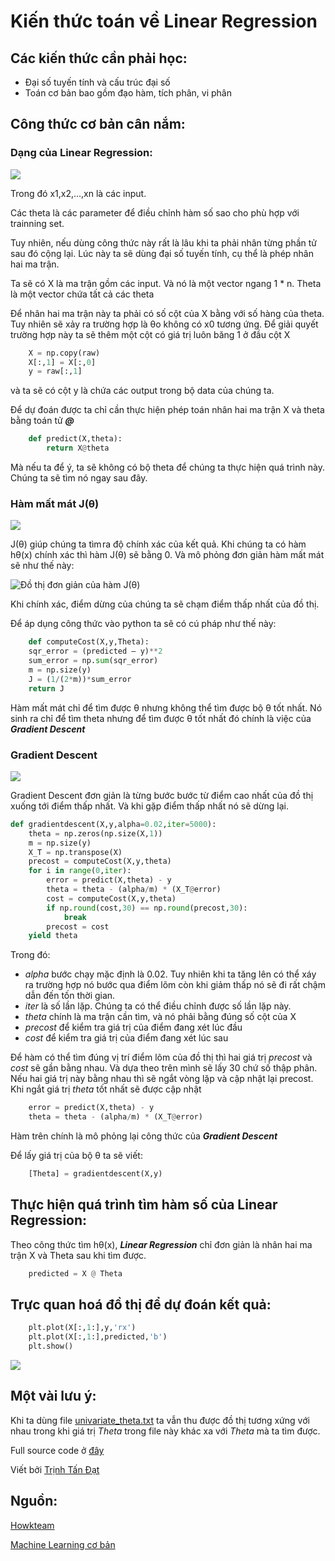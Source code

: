 # Kiến thức toán về Linear Regression

## Các kiến thức cần phải học:
  * Đại số tuyến tính và cấu trúc đại số
  * Toán cơ bản bao gồm đạo hàm, tích phân, vi phân
## Công thức cơ bản cân nắm:
  ### Dạng của Linear Regression:
![](https://github.com/tandathcmute/MLrepo/blob/master/Simple%20Linear%20Regression/Math%20for%20Linear%20Regression/hthetax.PNG)

Trong đó x1,x2,...,xn là các input. 

Các theta là các parameter để điều chỉnh hàm số sao cho phù hợp với trainning set.

Tuy nhiên, nếu dùng công thức này rất là lâu khi ta phải nhân từng phần tử sau đó cộng lại. Lúc này ta sẽ dùng đại số tuyến tính, cụ thể là phép nhân hai ma trận.

Ta sẽ có X là ma trận gồm các input. Và nó là một vector ngang 1 * n. Theta là một vector chứa tất cả các theta

Để nhân hai ma trận này ta phải có số cột của X bằng với số hàng của theta. Tuy nhiên sẽ xảy ra trường hợp là θo không có x0 tương ứng. Để giải quyết trường hợp này ta sẽ thêm một cột có giá trị luôn băng 1 ở đầu cột X
```python
    X = np.copy(raw)
    X[:,1] = X[:,0]
    y = raw[:,1]
```
và ta sẽ có cột y là chứa các output trong bộ data của chúng ta.

Để dự đoán được ta chỉ cần thực hiện phép toán nhân hai ma trận X và theta bằng toán tử ***@***
```python
    def predict(X,theta):
        return X@theta
```

Mà nếu ta để ý, ta sẽ không có bộ theta để chúng ta thực hiện quá trình này. Chúng ta sẽ tìm nó ngay sau đây.
  ### Hàm mất mát J(θ)
![](https://github.com/tandathcmute/MLrepo/blob/master/Simple%20Linear%20Regression/Math%20for%20Linear%20Regression/jtheta.PNG)

J(θ) giúp chúng ta tìm ra độ chính xác của kết quả. Khi chúng ta có hàm hθ(x) chính xác thì hàm J(θ) sẽ bằng 0. Và mô phỏng đơn giản hàm mất mát sẽ như thế này:

![Đồ thị đơn giản của hàm J(θ)](https://github.com/tandathcmute/MLrepo/blob/master/Simple%20Linear%20Regression/Math%20for%20Linear%20Regression/DothiJtheta.jpg)

Khi chính xác, điểm dừng của chúng ta sẽ chạm điểm thấp nhất của đồ thị.

Để áp dụng công thức vào python ta sẽ có cú pháp như thế này:
```python
    def computeCost(X,y,Theta):
	sqr_error = (predicted – y)**2
	sum_error = np.sum(sqr_error)
	m = np.size(y)
	J = (1/(2*m))*sum_error
	return J
```
Hàm mất mát chỉ để tìm được θ nhưng không thể tìm được bộ θ tốt nhất. Nó sinh ra chỉ để tìm theta nhưng để tìm được θ tốt nhất đó chính là việc của ***Gradient Descent***
  ### Gradient Descent
![](https://github.com/tandathcmute/MLrepo/blob/master/Simple%20Linear%20Regression/Math%20for%20Linear%20Regression/congthucgradientdescent.PNG)

Gradient Descent đơn giản là từng bước bước từ điểm cao nhất của đồ thị xuống tới điểm thấp nhất. Và khi gặp điểm thấp nhất nó sẽ dừng lại.

```python
def gradientdescent(X,y,alpha=0.02,iter=5000):
    theta = np.zeros(np.size(X,1))
    m = np.size(y)
    X_T = np.transpose(X)
    precost = computeCost(X,y,theta)
    for i in range(0,iter):
        error = predict(X,theta) - y
        theta = theta - (alpha/m) * (X_T@error)
        cost = computeCost(X,y,theta)
        if np.round(cost,30) == np.round(precost,30):
            break
        precost = cost
    yield theta

```

Trong đó: 
  * *alpha* bước chạy mặc định là 0.02. Tuy nhiên khi ta tăng lên có thể xáy ra trường hợp nó bước qua điểm lõm còn khi giảm thấp nó sẽ đi rất chậm dẫn đến tốn thời gian.
  * *iter* là số lần lặp. Chúng ta có thể điều chỉnh được số lần lặp này.
  * *theta* chính là ma trận cần tìm, và nó phải bằng đúng số cột của X
  * *precost* để kiểm tra giá trị của điểm đang xét lúc đầu
  * *cost* để kiểm tra giá trị của điểm đang xét lúc sau

Để hàm có thể tìm đúng vị trí điểm lõm của đồ thị thì hai giá trị *precost* và *cost* sẽ gần bằng nhau. Và dựa theo trên mình sẽ lấy 30 chứ số thập phân. Nếu hai giá trị này bằng nhau thì sẽ ngắt vòng lặp và cập nhật lại precost. Khi ngắt giá trị *theta* tốt nhất sẽ được cập nhật

```python
    error = predict(X,theta) - y
    theta = theta - (alpha/m) * (X_T@error)
```

Hàm trên chính là mô phỏng lại công thức của ***Gradient Descent***

Để lấy giá trị của bộ θ ta sẽ viết:
```python
    [Theta] = gradientdescent(X,y)
```

## Thực hiện quá trình tìm hàm số của Linear Regression:

Theo công thức tìm hθ(x), ***Linear Regression*** chỉ đơn giản là nhân hai ma trận X và Theta sau khi tìm được.
```python
    predicted = X @ Theta
```

## Trực quan hoá đồ thị để dự đoán kết quả:
```python
    plt.plot(X[:,1:],y,'rx')
    plt.plot(X[:,1:],predicted,'b')
    plt.show()
```
![](https://github.com/tandathcmute/MLrepo/blob/master/Simple%20Linear%20Regression/Math%20for%20Linear%20Regression/dothiketqua.png)

## Một vài lưu ý:
Khi ta dùng file [univariate_theta.txt](https://github.com/tandathcmute/MLrepo/blob/master/Simple%20Linear%20Regression/Math%20for%20Linear%20Regression/univariate_theta.txt) ta vẫn thu được đồ thị tương xứng với nhau trong khi giá trị *Theta* trong file này khác xa với *Theta* mà ta tìm được.

Full source code ở [đây](https://github.com/tandathcmute/MLrepo/blob/master/Simple%20Linear%20Regression/Math%20for%20Linear%20Regression/test.py) 

Viết bởi [Trịnh Tấn Đạt](https://www.facebook.com/ttd.lvc)
## Nguồn: 
[Howkteam](https://www.howkteam.vn/)

[Machine Learning cơ bản](https://machinelearningcoban.com/2016/12/28/linearregression/)
